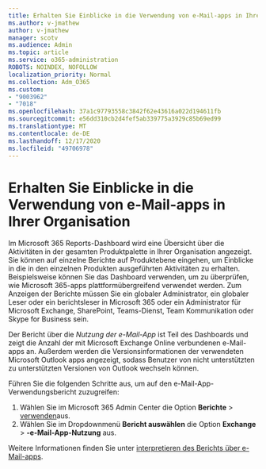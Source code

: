 ```yaml
---
title: Erhalten Sie Einblicke in die Verwendung von e-Mail-apps in Ihrer Organisation
ms.author: v-jmathew
author: v-jmathew
manager: scotv
ms.audience: Admin
ms.topic: article
ms.service: o365-administration
ROBOTS: NOINDEX, NOFOLLOW
localization_priority: Normal
ms.collection: Adm_O365
ms.custom:
- "9003962"
- "7018"
ms.openlocfilehash: 37a1c97793558c3842f62e43616a022d194611fb
ms.sourcegitcommit: e56dd310cb2d4fef5ab339775a3929c85b69ed99
ms.translationtype: MT
ms.contentlocale: de-DE
ms.lasthandoff: 12/17/2020
ms.locfileid: "49706978"
---
```

# <a name="gain-insight-into-the-use-of-email-apps-in-your-organization"></a>Erhalten Sie Einblicke in die Verwendung von e-Mail-apps in Ihrer Organisation

Im Microsoft 365 Reports-Dashboard wird eine Übersicht über die Aktivitäten in der gesamten Produktpalette in Ihrer Organisation angezeigt. Sie können auf einzelne Berichte auf Produktebene eingehen, um Einblicke in die in den einzelnen Produkten ausgeführten Aktivitäten zu erhalten. Beispielsweise können Sie das Dashboard verwenden, um zu überprüfen, wie Microsoft 365-apps plattformübergreifend verwendet werden. Zum Anzeigen der Berichte müssen Sie ein globaler Administrator, ein globaler Leser oder ein berichtsleser in Microsoft 365 oder ein Administrator für Microsoft Exchange, SharePoint, Teams-Dienst, Team Kommunikation oder Skype for Business sein.

Der Bericht über die *Nutzung der e-Mail-App* ist Teil des Dashboards und zeigt die Anzahl der mit Microsoft Exchange Online verbundenen e-Mail-apps an. Außerdem werden die Versionsinformationen der verwendeten Microsoft Outlook apps angezeigt, sodass Benutzer von nicht unterstützten zu unterstützten Versionen von Outlook wechseln können.

Führen Sie die folgenden Schritte aus, um auf den e-Mail-App-Verwendungsbericht zuzugreifen:

1. Wählen Sie im Microsoft 365 Admin Center die Option **Berichte**  >  [verwenden](https://go.microsoft.com/fwlink/?linkid=2140342)aus.
2. Wählen Sie im Dropdownmenü **Bericht auswählen** die Option **Exchange**  >  **-e-Mail-App-Nutzung** aus.

Weitere Informationen finden Sie unter [interpretieren des Berichts über e-Mail-apps](https://go.microsoft.com/fwlink/?linkid=2140508).
